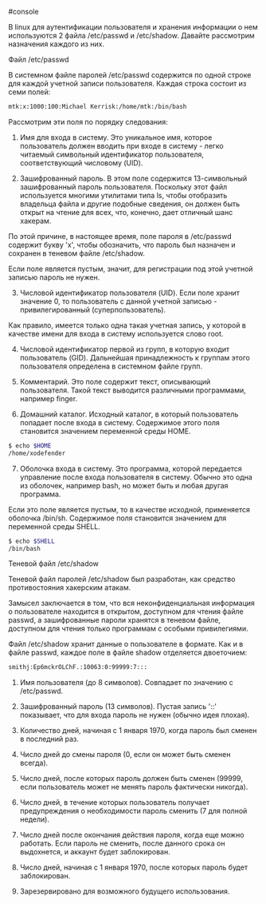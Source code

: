 #console 

В linux для аутентификации пользователя и хранения информации о нем используются 2 файла /etc/passwd и /etc/shadow. Давайте рассмотрим назначения каждого из них.

Файл /etc/passwd

В системном файле паролей /etc/passwd содержится по одной строке для каждой учетной записи пользователя. Каждая строка состоит из семи полей:


```sh
mtk:x:1000:100:Michael Kerrisk:/home/mtk:/bin/bash
```


Рассмотрим эти поля по порядку следования:

1. Имя для входа в систему. Это уникальное имя, которое пользователь должен вводить при входе в систему - легко читаемый символьный идентификатор пользователя, соответствующий числовому (UID).
   
2. Зашифрованный пароль. В этом поле содержится 13-символьный зашифрованный пароль пользователя. Поскольку этот файл используется многими утилитами типа ls, чтобы отобразить владельца файла и другие подобные сведения, он должен быть открыт на чтение для всех, что, конечно, дает отличный шанс хакерам. 
   
По этой причине, в настоящее время, поле пароля в /etc/passwd содержит букву 'x', чтобы обозначить, что пароль был назначен и сохранен в теневом файле /etc/shadow. 
   
Если поле является пустым, значит, для регистрации под этой учетной записью пароль не нужен.

3. Числовой идентификатор пользователя (UID). Если поле хранит значение 0, то пользователь с данной учетной записью - привилегированный (суперпользователь). 

Как правило, имеется только одна такая учетная запись, у которой в качестве имени для входа в систему используется слово root.
   
4. Числовой идентификатор первой из групп, в которую входит пользователь (GID). Дальнейшая принадлежность к группам этого пользователя определена в системном файле групп.
   
5. Комментарий. Это поле содержит текст, описывающий пользователя. Такой текст выводится различными программами, например finger.
   
6. Домашний каталог. Исходный каталог, в который пользователь попадает после входа в систему. Содержимое этого поля становится значением переменной среды HOME.

```sh
$ echo $HOME
/home/xodefender
```


7. Оболочка входа в систему. Это программа, которой передается управление после входа пользователя в систему. Обычно это одна из оболочек, например bash, но может быть и любая другая программа. 
   
Если это поле является пустым, то в качестве исходной, применяется оболочка /bin/sh. Содержимое поля становится значением для переменной среды SHELL.


```sh
$ echo $SHELL
/bin/bash
```


Теневой файл /etc/shadow

Теневой файл паролей /etc/shadow был разработан, как средство противостояния хакерским атакам. 

Замысел заключается в том, что вся неконфиденциальная информация о пользователе находится в открытом, доступном для чтения файле passwd, а зашифрованные пароли хранятся в теневом файле, доступном для чтения только программам с особыми привилегиями.

Файл /etc/shadow хранит данные о пользователе в формате. Как и в файле passwd, каждое поле в файле shadow отделяется двоеточием:


```sh
smithj:Ep6mckrOLChF.:10063:0:99999:7:::
```


1. Имя пользователя (до 8 символов). Совпадает по значению с /etc/passwd.

2. Зашифрованный пароль (13 символов). Пустая запись '::' показывает, что для входа пароль не нужен (обычно идея плохая).

3. Количество дней, начиная с 1 января 1970, когда пароль был сменен в последний раз.

4. Число дней до смены пароля (0, если он может быть сменен всегда).

5. Число дней, после которых пароль должен быть сменен (99999, если пользователь может не менять пароль фактически никогда).

6. Число дней, в течение которых пользователь получает предупреждения о необходимости пароль сменить (7 для полной недели).

7. Число дней после окончания действия пароля, когда еще можно работать. Если пароль не сменить, после данного срока он выдохнется, и аккаунт будет заблокирован.

8. Число дней, начиная с 1 января 1970, после которых пароль будет заблокирован.

9. Зарезервировано для возможного будущего использования.